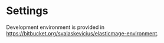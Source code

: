# Settings

Development environment is provided in https://bitbucket.org/svalaskevicius/elasticmage-environment.
